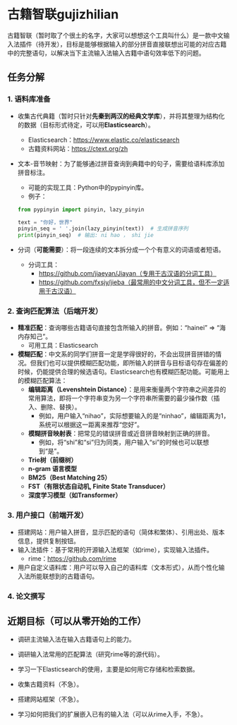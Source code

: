 # 古籍智联gujizhilian

古籍智联（暂时取了个很土的名字，大家可以想想这个工具叫什么）是一款中文输入法插件（待开发），目标是能够根据输入的部分拼音直接联想出可能的对应古籍中的完整语句，以解决当下主流输入法输入古籍中语句效率低下的问题。

## 任务分解

### 1. 语料库准备

- 收集古代典籍（暂时只针对**先秦到两汉的经典文学库**），并将其整理为结构化的数据（目标形式待定，可以用**Elasticsearch**）。

  - Elasticsearch：https://www.elastic.co/elasticsearch
  - 古籍资料网站：https://ctext.org/zh

- 文本-音节映射：为了能够通过拼音查询到典籍中的句子，需要给语料库添加拼音标注。

  - 可能的实现工具：Python中的pypinyin库。
  - 例子：

  ```Python
  from pypinyin import pinyin, lazy_pinyin
  
  text = "你好，世界"
  pinyin_seq = ' '.join(lazy_pinyin(text))  # 生成拼音序列
  print(pinyin_seq)  # 输出: ni hao ， shi jie
  ```

- 分词（**可能需要**）：将一段连续的文本拆分成一个个有意义的词语或者短语。
  - 分词工具：
    - https://github.com/jiaeyan/Jiayan（专用于古汉语的分词工具）
    - https://github.com/fxsjy/jieba（最常用的中文分词工具，但不一定适用于古汉语）

### 2. 查询匹配算法（后端开发）

- **精准匹配**：查询哪些古籍语句直接包含所输入的拼音。例如：“hainei” => “海内存知己”。
  - 可用工具：Elasticsearch
- **模糊匹配**：中文系的同学们拼音一定是学得很好的，不会出现拼音拼错的情况。但我们也可以提供模糊匹配功能，即所输入的拼音与目标语句存在偏差的时候，仍能提供合理的候选语句。Elasticsearch也有模糊匹配功能。可能用上的模糊匹配算法：
  - **编辑距离（Levenshtein Distance）**：是用来衡量两个字符串之间差异的常用算法，即将一个字符串变为另一个字符串所需要的最少操作数（插入、删除、替换）。
    - 例如，用户输入“nihao”，实际想要输入的是“ninhao”，编辑距离为1，系统可以根据这一距离来推荐“您好”。
  - **模糊拼音映射表**：把常见的错误拼音或近音拼音映射到正确的拼音。
    - 例如，将“shi”和“si”归为同类，用户输入“si”的时候也可以联想到“是”。
  - **Trie树（前缀树）**
  - **n-gram 语言模型**
  - **BM25（Best Matching 25）**
  - **FST（有限状态自动机, Finite State Transducer）**
  - **深度学习模型（如Transformer）**

### 3. 用户接口（前端开发）

- 搭建网站：用户输入拼音，显示匹配的语句（简体和繁体）、引用出处、版本信息，提供复制按钮。
- 输入法插件：基于常用的开源输入法框架（如rime），实现输入法插件。
  - rime：https://github.com/rime
- 用户自定义语料库：用户可以导入自己的语料库（文本形式），从而个性化输入法所能联想到的古籍语句。

### 4. 论文撰写

## 近期目标（可以从零开始的工作）

- 调研主流输入法在输入古籍语句上的能力。
- 调研输入法常用的匹配算法（研究rime等的源代码）。
- 学习一下Elasticsearch的使用，主要是如何用它存储和检索数据。

- 收集古籍资料（不急）。
- 搭建网站框架（不急）。
- 学习如何把我们的扩展嵌入已有的输入法（可以从rime入手，不急）。
